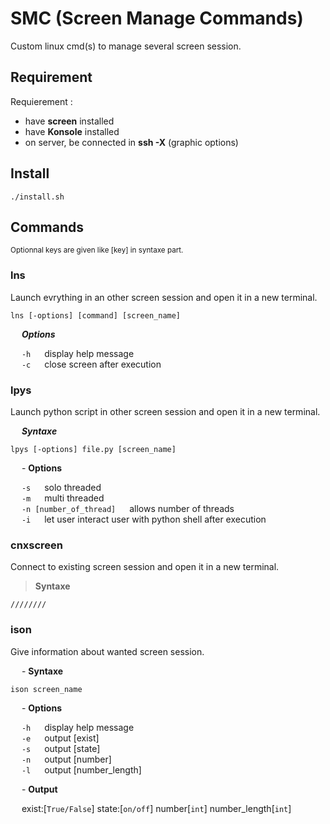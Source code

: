 # SMC (Screen Manage Commands)
Custom linux cmd(s) to manage several screen session.

## Requirement

Requierement :
- have **screen** installed
- have **Konsole** installed
- on server, be connected in **ssh -X** (graphic options)

## Install

```
./install.sh
```

## Commands

<sup>
Optionnal keys are given like [key] in syntaxe part.
</sup>

### lns
Launch evrything in an other screen session and open it in a new terminal.

<!-- &emsp; ***Syntaxe***<br/> -->

```
lns [-options] [command] [screen_name]
```

&emsp; ***Options***<br/>

&emsp; ```-h``` &emsp; display help message<br/>
&emsp; ```-c``` &emsp; close screen after execution<br/>

### lpys
Launch python script in other screen session and open it in a new terminal.

&emsp; ***Syntaxe***<br/>

```
lpys [-options] file.py [screen_name]
```

&emsp; - **Options**<br/>

&emsp; ```-s``` &emsp; solo threaded<br/>
&emsp; ```-m``` &emsp; multi threaded<br/>
&emsp; ```-n [number_of_thread]``` &emsp; allows number of threads<br/>
&emsp; ```-i``` &emsp; let user interact user with python shell after execution<br/>
        
### cnxscreen
Connect to existing screen session and open it in a new terminal.

> **Syntaxe**<br/>

```
//////// 
```

### ison
Give information about wanted screen session.

&emsp; - **Syntaxe**<br/>

```
ison screen_name
```
&emsp; - **Options**<br/>

&emsp; ```-h``` &emsp; display help message<br/>
&emsp; ```-e``` &emsp; output [exist]<br/>
&emsp; ```-s``` &emsp; output [state]<br/>
&emsp; ```-n``` &emsp; output [number]<br/>
&emsp; ```-l``` &emsp; output [number_length]<br/>

&emsp; - **Output**<br/>

&emsp; exist:[```True/False```] state:[```on/off```] number[```int```] number_length[```int```]


